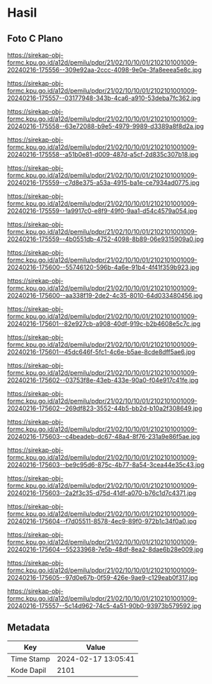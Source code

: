 # Hasil

## Foto C Plano

https://sirekap-obj-formc.kpu.go.id/a12d/pemilu/pdpr/21/02/10/10/01/2102101001009-20240216-175556--309e92aa-2ccc-4098-9e0e-3fa8eeea5e8c.jpg

https://sirekap-obj-formc.kpu.go.id/a12d/pemilu/pdpr/21/02/10/10/01/2102101001009-20240216-175557--03177948-343b-4ca6-a910-53deba7fc362.jpg

https://sirekap-obj-formc.kpu.go.id/a12d/pemilu/pdpr/21/02/10/10/01/2102101001009-20240216-175558--63e72088-b9e5-4979-9989-d3389a8f8d2a.jpg

https://sirekap-obj-formc.kpu.go.id/a12d/pemilu/pdpr/21/02/10/10/01/2102101001009-20240216-175558--a51b0e81-d009-487d-a5cf-2d835c307b18.jpg

https://sirekap-obj-formc.kpu.go.id/a12d/pemilu/pdpr/21/02/10/10/01/2102101001009-20240216-175559--c7d8e375-a53a-4915-ba1e-ce7934ad0775.jpg

https://sirekap-obj-formc.kpu.go.id/a12d/pemilu/pdpr/21/02/10/10/01/2102101001009-20240216-175559--1a9917c0-e8f9-49f0-9aa1-d54c4579a054.jpg

https://sirekap-obj-formc.kpu.go.id/a12d/pemilu/pdpr/21/02/10/10/01/2102101001009-20240216-175559--4b0551db-4752-4098-8b89-06e9315909a0.jpg

https://sirekap-obj-formc.kpu.go.id/a12d/pemilu/pdpr/21/02/10/10/01/2102101001009-20240216-175600--55746120-596b-4a6e-91b4-4f41f359b923.jpg

https://sirekap-obj-formc.kpu.go.id/a12d/pemilu/pdpr/21/02/10/10/01/2102101001009-20240216-175600--aa338f19-2de2-4c35-8010-64d033480456.jpg

https://sirekap-obj-formc.kpu.go.id/a12d/pemilu/pdpr/21/02/10/10/01/2102101001009-20240216-175601--82e927cb-a908-40df-919c-b2b4608e5c7c.jpg

https://sirekap-obj-formc.kpu.go.id/a12d/pemilu/pdpr/21/02/10/10/01/2102101001009-20240216-175601--45dc646f-5fc1-4c6e-b5ae-8cde8dff5ae6.jpg

https://sirekap-obj-formc.kpu.go.id/a12d/pemilu/pdpr/21/02/10/10/01/2102101001009-20240216-175602--03753f8e-43eb-433e-90a0-f04e917c41fe.jpg

https://sirekap-obj-formc.kpu.go.id/a12d/pemilu/pdpr/21/02/10/10/01/2102101001009-20240216-175602--269df823-3552-44b5-bb2d-b10a2f308649.jpg

https://sirekap-obj-formc.kpu.go.id/a12d/pemilu/pdpr/21/02/10/10/01/2102101001009-20240216-175603--c4beadeb-dc67-48a4-8f76-231a9e86f5ae.jpg

https://sirekap-obj-formc.kpu.go.id/a12d/pemilu/pdpr/21/02/10/10/01/2102101001009-20240216-175603--be9c95d6-875c-4b77-8a54-3cea44e35c43.jpg

https://sirekap-obj-formc.kpu.go.id/a12d/pemilu/pdpr/21/02/10/10/01/2102101001009-20240216-175603--2a2f3c35-d75d-41df-a070-b76c1d7c4371.jpg

https://sirekap-obj-formc.kpu.go.id/a12d/pemilu/pdpr/21/02/10/10/01/2102101001009-20240216-175604--f7d05511-8578-4ec9-89f0-972b1c34f0a0.jpg

https://sirekap-obj-formc.kpu.go.id/a12d/pemilu/pdpr/21/02/10/10/01/2102101001009-20240216-175604--55233968-7e5b-48df-8ea2-8dae6b28e009.jpg

https://sirekap-obj-formc.kpu.go.id/a12d/pemilu/pdpr/21/02/10/10/01/2102101001009-20240216-175605--97d0e67b-0f59-426e-9ae9-c129eab0f317.jpg

https://sirekap-obj-formc.kpu.go.id/a12d/pemilu/pdpr/21/02/10/10/01/2102101001009-20240216-175557--5c14d962-74c5-4a51-90b0-93973b579592.jpg


## Metadata

| Key        | Value               |
| ---------- | ------------------- |
| Time Stamp | 2024-02-17 13:05:41 |
| Kode Dapil | 2101                |



